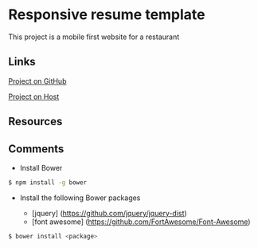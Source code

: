 # Responsive resume template

This project is a mobile first website for a restaurant

## Links

[Project on GitHub](https://github.com/claulg2701/project_final3_deleon_claudia)

[Project on Host](http://www.claudia-deleon.com/gusteaus-restaurant/)

## Resources


## Comments

* Install Bower

```sh
$ npm install -g bower
```

* Install the following Bower packages

	* [jquery] (https://github.com/jquery/jquery-dist)
	* [font awesome] (https://github.com/FortAwesome/Font-Awesome)

```sh
$ bower install <package>
```